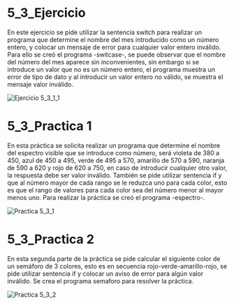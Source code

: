 # 5_3_Ejercicio

En este ejercicio se pide utilizar la sentencia switch para realizar un programa que determine el nombre del mes introducido como un número entero, y colocar un mensaje de error para cualquier valor entero inválido.
Para ello se creó el programa -switcase-, se puede observar que el nombre del número del mes aparece sin inconvenientes, sin embargo si se introduce un valor que no es un número entero, el programa muestra un error de tipo de dato y al introducir un valor entero no válido, se muestra el mensaje valor inválido.

![Ejercicio 5_3_1_1](https://user-images.githubusercontent.com/54320247/65523045-4c2b6200-deb1-11e9-874f-b1c1ea305749.jpg)

# 5_3_Practica 1

En esta práctica se solicita realizar un programa que determine el nombre del espectro visible que se introduce como número, será violeta de 380 a 450, azul de 450 a 495, verde de 495 a 570, amarillo de 570 a 590, naranja de 590 a 620 y rojo de 620 a 750, en caso de introducir cualquier otro valor, la respuesta debe ser valor inválido. También se pide utilizar sentencia if y que al número mayor de cada rango se le reduzca uno para cada color, esto es que el rango de valores para cada color sea del número menor al mayor menos uno.
Para realizar la práctica se creó el programa -espectro-.

![Practica 5_3_1](https://user-images.githubusercontent.com/54320247/65526706-27d28400-deb7-11e9-98be-6879d5fb6ffa.jpg)

# 5_3_Practica 2

En esta segunda parte de la práctica se pide calcular el siguiente color de un semáforo de 3 colores, esto es en secuencia rojo-verde-amarillo-rojo, se pide utilizar sentencia if y colocar un aviso de error para algún valor inválido.
Se crea el programa semaforo para resolver la práctica.

![Practica 5_3_2](https://user-images.githubusercontent.com/54320247/65526707-27d28400-deb7-11e9-974f-f3b0e419d8e5.jpg)
